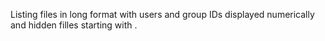 Listing files in long format with users and group IDs displayed numerically and hidden filles starting with .
